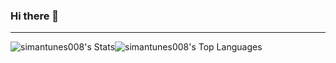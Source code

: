 ### Hi there 👋

---

![simantunes008's Stats](https://github-readme-stats.vercel.app/api?username=simantunes008&theme=dark&show_icons=true&hide_border=true&count_private=true)![simantunes008's Top Languages](https://github-readme-stats.vercel.app/api/top-langs/?username=simantunes008&theme=dark&show_icons=true&hide_border=true&layout=compact)

<!--
**simantunes008/simantunes008** is a ✨ _special_ ✨ repository because its `README.md` (this file) appears on your GitHub profile.

Here are some ideas to get you started:

- 🔭 I’m currently working on ...
- 🌱 I’m currently learning ...
- 👯 I’m looking to collaborate on ...
- 🤔 I’m looking for help with ...
- 💬 Ask me about ...
- 📫 How to reach me: ...
- 😄 Pronouns: ...
- ⚡ Fun fact: ...
-->
